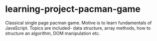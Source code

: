 # learning-project-pacman-game
Classical single page pacman game. 
Motive is to learn fundamentals of JavaScript.
Topics are included- data structure, array methods, how to structure an algorithm, DOM manipulation etc.
